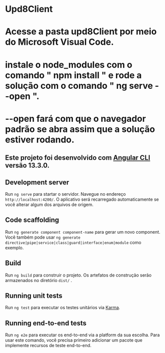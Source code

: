 # Upd8Client

# Acesse a pasta upd8Client por meio do Microsoft Visual Code.
# instale o node_modules com o comando " npm install " e rode a solução com o comando " ng serve --open ".
# --open fará com que o navegador padrão se abra assim que a solução estiver rodando.


## Este projeto foi desenvolvido com [Angular CLI](https://github.com/angular/angular-cli) versão 13.3.0.

## Development server

Run `ng serve` para startar o servidor. Navegue no endereço `http://localhost:4200/`. O aplicativo será recarregado automaticamente se você alterar algum dos arquivos de origem.

## Code scaffolding

Run `ng generate component component-name` para gerar um novo component. Você também pode usar `ng generate directive|pipe|service|class|guard|interface|enum|module` como exemplo.

## Build

Run `ng build` para construir o projeto. Os artefatos de construção serão armazenados no diretório `dist/` .

## Running unit tests

Run `ng test` para executar os testes unitários via [Karma](https://karma-runner.github.io).

## Running end-to-end tests

Run `ng e2e` para executar os end-to-end via a platform da sua escolha. Para usar este comando, você precisa primeiro adicionar um pacote que implemente recursos de teste end-to-end.

